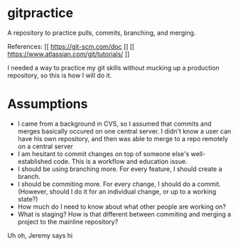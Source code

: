 # gitpractice
A repository to practice pulls, commits, branching, and merging.

References:
[[ https://git-scm.com/doc ]]
[[ https://www.atlassian.com/git/tutorials/ ]]

I needed a way to practice my git skills without mucking up a production repository, so this is how I will do it.

# Assumptions
- I came from a background in CVS, so I assumed that commits and merges basically occured on one central server.  I didn't know a user can have his own repository, and then was able to merge to a repo remotely on a central server
- I am hesitant to commit changes on top of someone else's well-established code.  This is a workflow and education issue.
- I should be using branching more.  For every feature, I should create a branch.
- I should be commiting more.  For every change, I should do a commit. (However, should I do it for an individual change, or up to a working state?)
- How much do I need to know about what other people are working on?  
- What is staging?  How is that different between commiting and merging a project to the mainline repository?

Uh oh, Jeremy says hi

